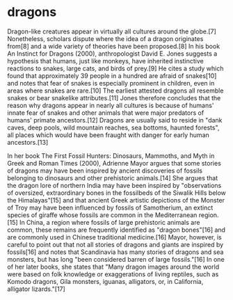 # dragons

Dragon-like creatures appear in virtually all cultures around the globe.[7] Nonetheless, scholars dispute where the idea of a dragon originates from[8] and a wide variety of theories have been proposed.[8] In his book An Instinct for Dragons (2000), anthropologist David E. Jones suggests a hypothesis that humans, just like monkeys, have inherited instinctive reactions to snakes, large cats, and birds of prey.[9] He cites a study which found that approximately 39 people in a hundred are afraid of snakes[10] and notes that fear of snakes is especially prominent in children, even in areas where snakes are rare.[10] The earliest attested dragons all resemble snakes or bear snakelike attributes.[11] Jones therefore concludes that the reason why dragons appear in nearly all cultures is because of humans' innate fear of snakes and other animals that were major predators of humans' primate ancestors.[12] Dragons are usually said to reside in "dank caves, deep pools, wild mountain reaches, sea bottoms, haunted forests", all places which would have been fraught with danger for early human ancestors.[13]

In her book The First Fossil  Hunters: Dinosaurs, Mammoths, and Myth in Greek and Roman Times (2000), Adrienne Mayor argues that some stories of dragons may have been inspired by ancient discoveries of fossils belonging to dinosaurs and other prehistoric animals.[14] She argues that the dragon lore of northern India may have been inspired by "observations of oversized, extraordinary bones in the fossilbeds of the Siwalik Hills below the Himalayas"[15] and that ancient Greek artistic depictions of the Monster of Troy may have been influenced by fossils of Samotherium, an extinct species of giraffe whose fossils are common in the Mediterranean region.[15] In China, a region where fossils of large prehistoric animals are common, these remains are frequently identified as "dragon bones"[16] and are commonly used in Chinese traditional medicine.[16] Mayor, however, is careful to point out that not all stories of dragons and giants are inspired by fossils[16] and notes that Scandinavia has many stories of dragons and sea monsters, but has long "been considered barren of large fossils."[16] In one of her later books, she states that "Many dragon images around the world were based on folk knowledge or exaggerations of living reptiles, such as Komodo dragons, Gila monsters, iguanas, alligators, or, in California, alligator lizards."[17]
